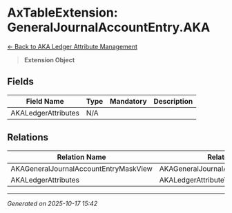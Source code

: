 # AxTableExtension: GeneralJournalAccountEntry.AKA

[← Back to AKA Ledger Attribute Management](../README.md)

> **Extension Object**

## Fields

| Field Name | Type | Mandatory | Description |
|------------|------|-----------|-------------|
| AKALedgerAttributes | N/A |  |  |

## Relations

| Relation Name | Related Table | Cardinality |
|---------------|---------------|-------------|
| AKAGeneralJournalAccountEntryMaskView | AKAGeneralJournalAccountEntryMaskView | ZeroOne |
| AKALedgerAttributes | AKALedgerAttributeTrans |  |

---

*Generated on 2025-10-17 15:42*
